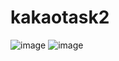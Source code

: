 # kakaotask2
![image](https://github.com/user-attachments/assets/8d8319f1-335a-41ae-a8c6-c027c231b98a)
![image](https://github.com/user-attachments/assets/fce30a02-c54d-48f2-af96-36d9190d4d1c)
